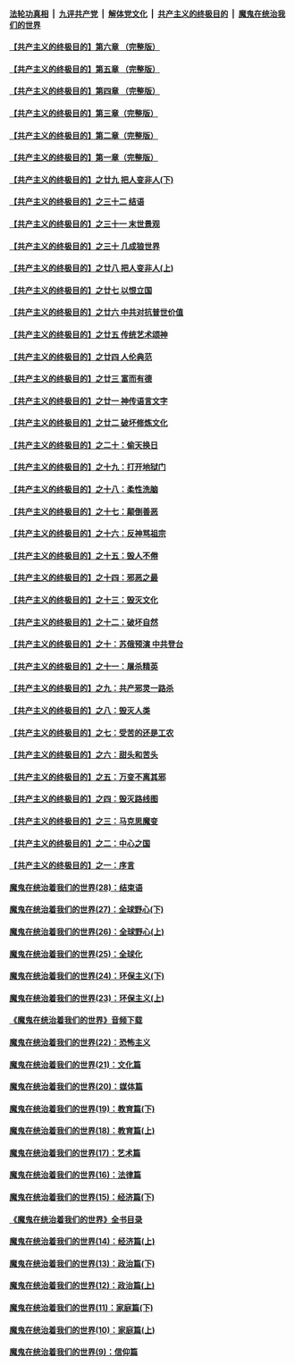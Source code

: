 ####  [法轮功真相](../../../../basic/blob/master/README.md?t=05270001) &nbsp;|&nbsp; [九评共产党](../../../../9ping.md/blob/master/README.md?t=05270001) &nbsp;|&nbsp; [解体党文化](../../../../jtdwh.md/blob/master/README.md?t=05270001)  &nbsp;|&nbsp; [共产主义的终极目的](../../../../gczydzjmd.md/blob/master/README.md?t=05270001) &nbsp;|&nbsp; [魔鬼在统治我们的世界](../../../../mgztzwmdsj.md/blob/master/README.md?t=05270001) 

#### [【共产主义的终极目的】第六章 （完整版）](../pages/nsc422/n11428913.md?t=05270001) 

#### [【共产主义的终极目的】第五章 （完整版）](../pages/nsc422/n11428912.md?t=05270001) 

#### [【共产主义的终极目的】第四章 （完整版）](../pages/nsc422/n11428907.md?t=05270001) 

#### [【共产主义的终极目的】第三章（完整版）](../pages/nsc422/n11428848.md?t=05270001) 

#### [【共产主义的终极目的】第二章（完整版）](../pages/nsc422/n11428831.md?t=05270001) 

#### [【共产主义的终极目的】第一章（完整版）](../pages/nsc422/n11417651.md?t=05270001) 

#### [【共产主义的终极目的】之廿九 把人变非人(下)](../pages/nsc422/n11344140.md?t=05270001) 

#### [【共产主义的终极目的】之三十二 结语](../pages/nsc422/n11360535.md?t=05270001) 

#### [【共产主义的终极目的】之三十一 末世景观](../pages/nsc422/n11351129.md?t=05270001) 

#### [【共产主义的终极目的】之三十 几成狼世界](../pages/nsc422/n11348280.md?t=05270001) 

#### [【共产主义的终极目的】之廿八 把人变非人(上)](../pages/nsc422/n11340492.md?t=05270001) 

#### [【共产主义的终极目的】之廿七 以恨立国](../pages/nsc422/n11336944.md?t=05270001) 

#### [【共产主义的终极目的】之廿六 中共对抗普世价值](../pages/nsc422/n11324785.md?t=05270001) 

#### [【共产主义的终极目的】之廿五 传统艺术颂神](../pages/nsc422/n11296396.md?t=05270001) 

#### [【共产主义的终极目的】之廿四 人伦典范](../pages/nsc422/n11296397.md?t=05270001) 

#### [【共产主义的终极目的】之廿三 富而有德](../pages/nsc422/n11283598.md?t=05270001) 

#### [【共产主义的终极目的】之廿一 神传语言文字](../pages/nsc422/n11263265.md?t=05270001) 

#### [【共产主义的终极目的】之廿二 破坏修炼文化](../pages/nsc422/n11245728.md?t=05270001) 

#### [【共产主义的终极目的】之二十：偷天换日](../pages/nsc422/n11238846.md?t=05270001) 

#### [【共产主义的终极目的】之十九：打开地狱门](../pages/nsc422/n11206376.md?t=05270001) 

#### [【共产主义的终极目的】之十八：柔性洗脑](../pages/nsc422/n11199994.md?t=05270001) 

#### [【共产主义的终极目的】之十七：颠倒善恶](../pages/nsc422/n11179782.md?t=05270001) 

#### [【共产主义的终极目的】之十六：反神骂祖宗](../pages/nsc422/n11166798.md?t=05270001) 

#### [【共产主义的终极目的】之十五：毁人不倦](../pages/nsc422/n11166792.md?t=05270001) 

#### [【共产主义的终极目的】之十四：邪恶之最](../pages/nsc422/n11150249.md?t=05270001) 

#### [【共产主义的终极目的】之十三：毁灭文化](../pages/nsc422/n11135227.md?t=05270001) 

#### [【共产主义的终极目的】之十二：破坏自然](../pages/nsc422/n11135214.md?t=05270001) 

#### [【共产主义的终极目的】之十：苏俄预演 中共登台](../pages/nsc422/n11118424.md?t=05270001) 

#### [【共产主义的终极目的】之十一：屠杀精英](../pages/nsc422/n11118442.md?t=05270001) 

#### [【共产主义的终极目的】之九：共产邪灵一路杀](../pages/nsc422/n11114139.md?t=05270001) 

#### [【共产主义的终极目的】之八：毁灭人类](../pages/nsc422/n11108503.md?t=05270001) 

#### [【共产主义的终极目的】之七：受苦的还是工农](../pages/nsc422/n11101809.md?t=05270001) 

#### [【共产主义的终极目的】之六：甜头和苦头](../pages/nsc422/n11096971.md?t=05270001) 

#### [【共产主义的终极目的】之五：万变不离其邪](../pages/nsc422/n11091285.md?t=05270001) 

#### [【共产主义的终极目的】之四：毁灭路线图](../pages/nsc422/n11086284.md?t=05270001) 

#### [【共产主义的终极目的】之三：马克思魔变](../pages/nsc422/n11061941.md?t=05270001) 

#### [【共产主义的终极目的】之二：中心之国](../pages/nsc422/n11047728.md?t=05270001) 

#### [【共产主义的终极目的】之一：序言](../pages/nsc422/n11086077.md?t=05270001) 

#### [魔鬼在统治着我们的世界(28)：结束语](../pages/nsc422/n10936246.md?t=05270001) 

#### [魔鬼在统治着我们的世界(27)：全球野心(下)](../pages/nsc422/n10928319.md?t=05270001) 

#### [魔鬼在统治着我们的世界(26)：全球野心(上)](../pages/nsc422/n10900318.md?t=05270001) 

#### [魔鬼在统治着我们的世界(25)：全球化](../pages/nsc422/n10788205.md?t=05270001) 

#### [魔鬼在统治着我们的世界(24)：环保主义(下)](../pages/nsc422/n10695307.md?t=05270001) 

#### [魔鬼在统治着我们的世界(23)：环保主义(上)](../pages/nsc422/n10688613.md?t=05270001) 

#### [《魔鬼在统治着我们的世界》音频下载](../pages/nsc422/n10635553.md?t=05270001) 

#### [魔鬼在统治着我们的世界(22)：恐怖主义](../pages/nsc422/n10614727.md?t=05270001) 

#### [魔鬼在统治着我们的世界(21)：文化篇](../pages/nsc422/n10597706.md?t=05270001) 

#### [魔鬼在统治着我们的世界(20)：媒体篇](../pages/nsc422/n10586579.md?t=05270001) 

#### [魔鬼在统治着我们的世界(19)：教育篇(下)](../pages/nsc422/n10564808.md?t=05270001) 

#### [魔鬼在统治着我们的世界(18)：教育篇(上)](../pages/nsc422/n10526970.md?t=05270001) 

#### [魔鬼在统治着我们的世界(17)：艺术篇](../pages/nsc422/n10499093.md?t=05270001) 

#### [魔鬼在统治着我们的世界(16)：法律篇](../pages/nsc422/n10485969.md?t=05270001) 

#### [魔鬼在统治着我们的世界(15)：经济篇(下)](../pages/nsc422/n10469975.md?t=05270001) 

#### [《魔鬼在统治着我们的世界》全书目录](../pages/nsc422/n10464261.md?t=05270001) 

#### [魔鬼在统治着我们的世界(14)：经济篇(上)](../pages/nsc422/n10457370.md?t=05270001) 

#### [魔鬼在统治着我们的世界(13)：政治篇(下)](../pages/nsc422/n10448270.md?t=05270001) 

#### [魔鬼在统治着我们的世界(12)：政治篇(上)](../pages/nsc422/n10444576.md?t=05270001) 

#### [魔鬼在统治着我们的世界(11)：家庭篇(下)](../pages/nsc422/n10440961.md?t=05270001) 

#### [魔鬼在统治着我们的世界(10)：家庭篇(上)](../pages/nsc422/n10435448.md?t=05270001) 

#### [魔鬼在统治着我们的世界(9)：信仰篇](../pages/nsc422/n10432159.md?t=05270001) 

